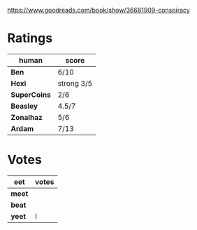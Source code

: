 <!-- TITLE: Interview With The Vampire -->
<!-- SUBTITLE: A quick summary of Interview With The Vampire -->
https://www.goodreads.com/book/show/36681909-conspiracy

# Ratings
| human | score |
| --- | --- |
| **Ben** | 6/10 |
| **Hexi** | strong  3/5 |
| **SuperCoins** | 2/6 |
| **Beasley** | 4.5/7 |
| **Zonalhaz** | 5/6 |
| **Ardam** | 7/13 |

# Votes
| eet | votes |
|  --- | --- |
| **meet** |  |
| **beat** |  |
| **yeet** | I |